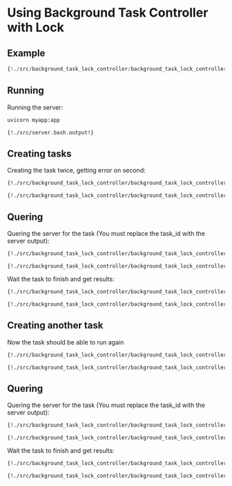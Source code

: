 # Using Background Task Controller with Lock

## Example

```python
{!./src/background_task_lock_controller/background_task_lock_controller.py!}
```

## Running

Running the server:

```bash
uvicorn myapp:app
```

```
{!./src/server.bash.output!}
```

## Creating tasks

Creating the task twice, getting error on second:

```bash
{!./src/background_task_lock_controller/background_task_lock_controller_curl.bash!}
```

```
{!./src/background_task_lock_controller/background_task_lock_controller_curl.bash.output!}
```

## Quering

Quering the server for the task (You must replace the task_id with the server output):

```bash
{!./src/background_task_lock_controller/background_task_lock_controller_curl2.bash!}
```

```
{!./src/background_task_lock_controller/background_task_lock_controller_curl2.bash.output!}
```

Wait the task to finish and get results:


```bash
{!./src/background_task_lock_controller/background_task_lock_controller_curl3.bash!}
```

```
{!./src/background_task_lock_controller/background_task_lock_controller_curl3.bash.output!}
```

## Creating another task

Now the task should be able to run again

```bash
{!./src/background_task_lock_controller/background_task_lock_controller_curl4.bash!}
```

```
{!./src/background_task_lock_controller/background_task_lock_controller_curl4.bash.output!}
```

## Quering

Quering the server for the task (You must replace the task_id with the server output):

```bash
{!./src/background_task_lock_controller/background_task_lock_controller_curl5.bash!}
```

```
{!./src/background_task_lock_controller/background_task_lock_controller_curl5.bash.output!}
```

Wait the task to finish and get results:


```bash
{!./src/background_task_lock_controller/background_task_lock_controller_curl6.bash!}
```

```
{!./src/background_task_lock_controller/background_task_lock_controller_curl6.bash.output!}
```
